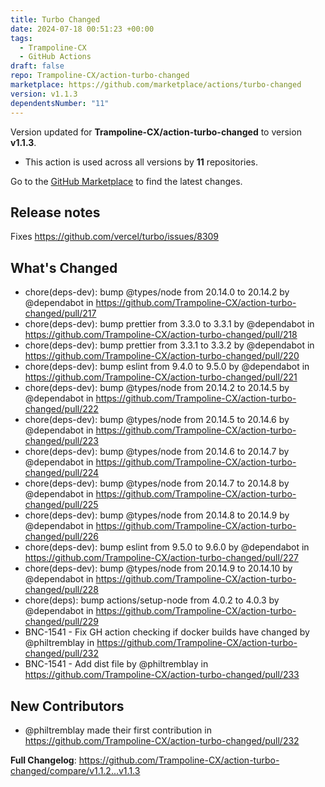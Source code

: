 ```yaml
---
title: Turbo Changed
date: 2024-07-18 00:51:23 +00:00
tags:
  - Trampoline-CX
  - GitHub Actions
draft: false
repo: Trampoline-CX/action-turbo-changed
marketplace: https://github.com/marketplace/actions/turbo-changed
version: v1.1.3
dependentsNumber: "11"
---
```



Version updated for **Trampoline-CX/action-turbo-changed** to version **v1.1.3**.
- This action is used across all versions by **11** repositories.

Go to the [GitHub Marketplace](https://github.com/marketplace/actions/turbo-changed) to find the latest changes.

## Release notes

Fixes https://github.com/vercel/turbo/issues/8309

## What's Changed
* chore(deps-dev): bump @types/node from 20.14.0 to 20.14.2 by @dependabot in https://github.com/Trampoline-CX/action-turbo-changed/pull/217
* chore(deps-dev): bump prettier from 3.3.0 to 3.3.1 by @dependabot in https://github.com/Trampoline-CX/action-turbo-changed/pull/218
* chore(deps-dev): bump prettier from 3.3.1 to 3.3.2 by @dependabot in https://github.com/Trampoline-CX/action-turbo-changed/pull/220
* chore(deps-dev): bump eslint from 9.4.0 to 9.5.0 by @dependabot in https://github.com/Trampoline-CX/action-turbo-changed/pull/221
* chore(deps-dev): bump @types/node from 20.14.2 to 20.14.5 by @dependabot in https://github.com/Trampoline-CX/action-turbo-changed/pull/222
* chore(deps-dev): bump @types/node from 20.14.5 to 20.14.6 by @dependabot in https://github.com/Trampoline-CX/action-turbo-changed/pull/223
* chore(deps-dev): bump @types/node from 20.14.6 to 20.14.7 by @dependabot in https://github.com/Trampoline-CX/action-turbo-changed/pull/224
* chore(deps-dev): bump @types/node from 20.14.7 to 20.14.8 by @dependabot in https://github.com/Trampoline-CX/action-turbo-changed/pull/225
* chore(deps-dev): bump @types/node from 20.14.8 to 20.14.9 by @dependabot in https://github.com/Trampoline-CX/action-turbo-changed/pull/226
* chore(deps-dev): bump eslint from 9.5.0 to 9.6.0 by @dependabot in https://github.com/Trampoline-CX/action-turbo-changed/pull/227
* chore(deps-dev): bump @types/node from 20.14.9 to 20.14.10 by @dependabot in https://github.com/Trampoline-CX/action-turbo-changed/pull/228
* chore(deps): bump actions/setup-node from 4.0.2 to 4.0.3 by @dependabot in https://github.com/Trampoline-CX/action-turbo-changed/pull/229
* BNC-1541 - Fix GH action checking if docker builds have changed by @philtremblay in https://github.com/Trampoline-CX/action-turbo-changed/pull/232
* BNC-1541 - Add dist file by @philtremblay in https://github.com/Trampoline-CX/action-turbo-changed/pull/233

## New Contributors
* @philtremblay made their first contribution in https://github.com/Trampoline-CX/action-turbo-changed/pull/232

**Full Changelog**: https://github.com/Trampoline-CX/action-turbo-changed/compare/v1.1.2...v1.1.3
